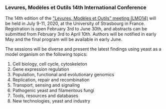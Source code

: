### Levures, Modèles et Outils 14th International Conference

<!-- newsfeed_thumbnail: poster_LMO14_32px.png -->

The 14th edition of the ["Levures, Modèles et Outils" meeting
(LMO14)](https://lmo-14-2020.sciencesconf.org/) will be held in July
9-11, 2020, at the University of Strasbourg in France. Registration is
open February 3rd to June 30th, and abstracts can be submitted from
February 3rd to April 10th. Authors will be notified in early May and the
final program will be available in early June.

The sessions will be diverse and present the latest findings using
yeast as a model organism on the following topics:

1. Cell biology, cell cycle, cytoskeleton 
2. Gene expression regulation 
3. Population, functional and evolutionary genomics 
4. Replication, repair and recombination 
5. Transport, sensing and signaling
6. Pathogenic yeast and filamentous fungi 
7. Tools, resources and databases 
8. New technologies, yeast and industry

